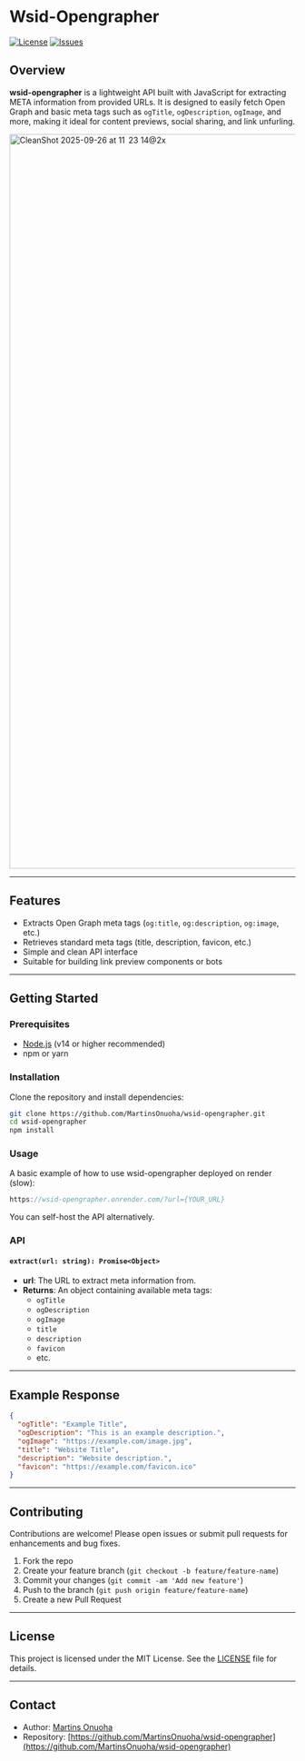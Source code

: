 # Wsid-Opengrapher

[![License](https://img.shields.io/github/license/MartinsOnuoha/wsid-opengrapher.svg)](LICENSE)
[![Issues](https://img.shields.io/github/issues/MartinsOnuoha/wsid-opengrapher.svg)](https://github.com/MartinsOnuoha/wsid-opengrapher/issues)

## Overview

**wsid-opengrapher** is a lightweight API built with JavaScript for extracting META information from provided URLs. It is designed to easily fetch Open Graph and basic meta tags such as `ogTitle`, `ogDescription`, `ogImage`, and more, making it ideal for content previews, social sharing, and link unfurling.

<img width="2594" height="1294" alt="CleanShot 2025-09-26 at 11  23 14@2x" src="https://github.com/user-attachments/assets/43b1bf8b-f539-4899-9d0d-afce4b6e663c" />

---

## Features

- Extracts Open Graph meta tags (`og:title`, `og:description`, `og:image`, etc.)
- Retrieves standard meta tags (title, description, favicon, etc.)
- Simple and clean API interface
- Suitable for building link preview components or bots

---

## Getting Started

### Prerequisites

- [Node.js](https://nodejs.org/) (v14 or higher recommended)
- npm or yarn

### Installation

Clone the repository and install dependencies:

```bash
git clone https://github.com/MartinsOnuoha/wsid-opengrapher.git
cd wsid-opengrapher
npm install
```

### Usage

A basic example of how to use wsid-opengrapher deployed on render (slow):

```javascript
https://wsid-opengrapher.onrender.com/?url={YOUR_URL}
```
You can self-host the API alternatively.

### API

#### `extract(url: string): Promise<Object>`

- **url**: The URL to extract meta information from.
- **Returns**: An object containing available meta tags:
  - `ogTitle`
  - `ogDescription`
  - `ogImage`
  - `title`
  - `description`
  - `favicon`
  - etc.

---

## Example Response

```json
{
  "ogTitle": "Example Title",
  "ogDescription": "This is an example description.",
  "ogImage": "https://example.com/image.jpg",
  "title": "Website Title",
  "description": "Website description.",
  "favicon": "https://example.com/favicon.ico"
}
```

---

## Contributing

Contributions are welcome! Please open issues or submit pull requests for enhancements and bug fixes.

1. Fork the repo
2. Create your feature branch (`git checkout -b feature/feature-name`)
3. Commit your changes (`git commit -am 'Add new feature'`)
4. Push to the branch (`git push origin feature/feature-name`)
5. Create a new Pull Request

---

## License

This project is licensed under the MIT License. See the [LICENSE](LICENSE) file for details.

---

## Contact

- Author: [Martins Onuoha](https://github.com/MartinsOnuoha)
- Repository: [https://github.com/MartinsOnuoha/wsid-opengrapher](https://github.com/MartinsOnuoha/wsid-opengrapher)
